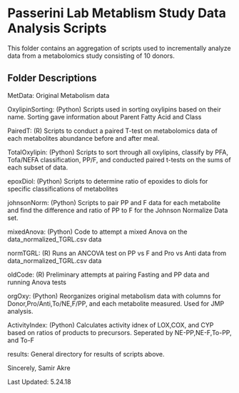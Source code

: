 # Passerini Lab Metablism Study Data Analysis Scripts

This folder contains an aggregation of scripts used to incrementally analyze data from a metabolomics study consisting of 10 donors.

## Folder Descriptions

MetData: Original Metabolism data


OxylipinSorting: (Python) Scripts used in sorting oxylipins based on their name. Sorting gave information about Parent Fatty Acid and Class

PairedT: (R) Scripts to conduct a paired T-test on metabolomics data of each metabolites abundance before and after meal.

TotalOxylipin: (Python) Scripts to sort through all oxylipins, classify by PFA, Tofa/NEFA classification, PP/F, and conducted paired t-tests on the sums of each subset of data.

epoxDiol: (Python) Scripts to determine ratio of epoxides to diols for specific classifications of metabolites

johnsonNorm: (Python) Scripts to pair PP and F data for each metabolite and find the difference and ratio of PP to F for the Johnson Normalize Data set.

mixedAnova: (Python) Code to attempt a mixed Anova on the data_normalized_TGRL.csv data

normTGRL: (R) Runs an ANCOVA test on PP vs F and Pro vs Anti data from data_normalized_TGRL.csv data

oldCode: (R) Preliminary attempts at pairing Fasting and PP data and running Anova tests

orgOxy: (Python) Reorganizes original metabolism data with columns for Donor,Pro/Anti,To/NE,F/PP, and each metabolite measured. Used for JMP analysis.

ActivityIndex: (Python) Calculates activity idnex of LOX,COX, and CYP based on ratios of products to precursors. Seperated by NE-PP,NE-F,To-PP, and To-F

results: General directory for results of scripts above.



Sincerely,
Samir Akre

Last Updated: 5.24.18
 
